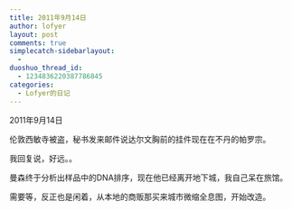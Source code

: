 ```yaml
---
title: 2011年9月14日
author: lofyer
layout: post
comments: true
simplecatch-sidebarlayout:
  - 
duoshuo_thread_id:
  - 1234836220387786845
categories:
  - Lofyer的日记
---
```

2011年9月14日

伦敦西敏寺被盗，秘书发来邮件说达尔文胸前的挂件现在在不丹的帕罗宗。

我回复说，好远。。

曼森终于分析出样品中的DNA排序，现在他已经离开地下城，我自己呆在旅馆。

需要等，反正也是闲着，从本地的商贩那买来城市微缩全息图，开始改造。